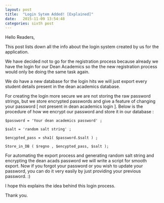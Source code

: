 ```yaml
---
layout: post
title:  "Login Sytem Added! [Explained]"
date:   2015-11-09 13:54:48
categories: sixth post
---
```


Hello Readers, 

This post lists down all the info about the login system created by us for the application. 

We have decided not to go for the registration process because already we have the login for our Dean Academics so the the new registration process would only be doing the same task again.

We do have a new database for the login hits we will just export every student details present in the dean academics database. 

For creating the login more secure we are not storing the raw password strings, but we store encrypted passwords and give a feature of changing your password [ not present in dean academics login ]. Below is the procedure of how we encrypt our password and store it in our database : 

```
$password = 'Your dean academics password' ;
```

```
$salt = 'random salt string' ;
```

```
$encypted_pass = sha1( $password.$salt ) ;
```

```
Store_in_DB ( $regno , $encypted_pass, $salt );  
```
 
For automating the export process and generating random salt string and encrypting the dean acads password we will write a script for smooth export. 
Now if you forgot your password or you wish to update your password, you can do it very easily by just providing your previous password. :)

I hope this explains the idea behind this login process. 

Thank you. 

